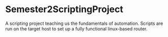 # Semester2ScriptingProject
A scripting project teaching us the fundamentals of automation. Scripts are run on the target host to set up a fully functional linux-based router.
